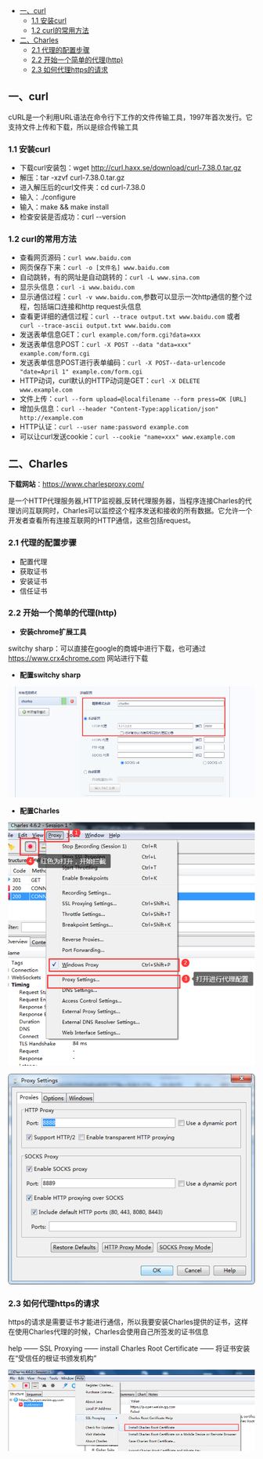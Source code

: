 - [一、curl](#一curl)
  - [1.1 安装curl](#11-安装curl)
  - [1.2 curl的常用方法](#12-curl的常用方法)
- [二、Charles](#二charles)
  - [2.1 代理的配置步骤](#21-代理的配置步骤)
  - [2.2 开始一个简单的代理(http)](#22-开始一个简单的代理http)
  - [2.3 如何代理https的请求](#23-如何代理https的请求)

## 一、curl

cURL是一个利用URL语法在命令行下工作的文件传输工具，1997年首次发行。它支持文件上传和下载，所以是综合传输工具

### 1.1 安装curl
- 下载curl安装包：wget http://curl.haxx.se/download/curl-7.38.0.tar.gz
- 解压：tar -xzvf curl-7.38.0.tar.gz
- 进入解压后的curl文件夹：cd curl-7.38.0
- 输入：./configure 
- 输入：make && make install
- 检查安装是否成功：curl --version

### 1.2 curl的常用方法

- 查看网页源码：`curl www.baidu.com` 
- 网页保存下来：`curl -o [文件名] www.baidu.com`
- 自动跳转，有的网址是自动跳转的：`curl -L www.sina.com`
- 显示头信息：`curl -i www.baidu.com`
- 显示通信过程：`curl -v www.baidu.com`,参数可以显示一次http通信的整个过程，包括端口连接和http request头信息
- 查看更详细的通信过程：`curl --trace output.txt www.baidu.com` 或者 `curl --trace-ascii output.txt www.baidu.com`
- 发送表单信息GET：`curl example.com/form.cgi?data=xxx`
- 发送表单信息POST：`curl -X POST --data "data=xxx" example.com/form.cgi`
- 发送表单信息POST进行表单编码：`curl -X POST--data-urlencode "date=April 1" example.com/form.cgi`
- HTTP动词，curl默认的HTTP动词是GET：`curl -X DELETE www.example.com`
- 文件上传：`curl --form upload=@localfilename --form press=OK [URL]`
- 增加头信息：`curl --header "Content-Type:application/json" http://example.com`
- HTTP认证：`curl --user name:password example.com`
- 可以让curl发送cookie：`curl --cookie "name=xxx" www.example.com`


## 二、Charles

**下载网站**：https://www.charlesproxy.com/

 是一个HTTP代理服务器,HTTP监视器,反转代理服务器，当程序连接Charles的代理访问互联网时，Charles可以监控这个程序发送和接收的所有数据。它允许一个开发者查看所有连接互联网的HTTP通信，这些包括request。

### 2.1 代理的配置步骤

- 配置代理
- 获取证书
- 安装证书
- 信任证书

### 2.2 开始一个简单的代理(http)

- **安装chrome扩展工具**

switchy sharp：可以直接在google的商城中进行下载，也可通过 https://www.crx4chrome.com 网站进行下载

- **配置switchy sharp**

![配置switchysharp](https://github.com/xujiangchen/Test-Notes/blob/main/Interface/imgs/switchy%20sharp.png)

- **配置Charles** 

![配置Charles1](https://github.com/xujiangchen/Test-Notes/blob/main/Interface/imgs/Charles1.png)

![配置Charles2](https://github.com/xujiangchen/Test-Notes/blob/main/Interface/imgs/Charles2.png)

### 2.3 如何代理https的请求

https的请求是需要证书才能进行通信，所以我要安装Charles提供的证书，这样在使用Charles代理的时候，Charles会使用自己所签发的证书信息

help —— SSL Proxying —— install Charles Root Certificate —— 将证书安装在“受信任的根证书颁发机构”

![安装Certificate](https://github.com/xujiangchen/Test-Notes/blob/main/Interface/imgs/install%20cer.png)